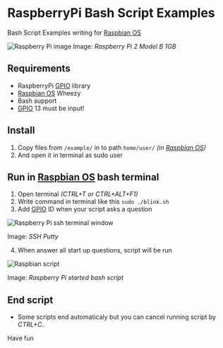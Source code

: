 # RaspberryPi Bash Script Examples
Bash Script Examples writing for [Raspbian OS](https://www.raspbian.org/)

![Raspberry Pi image](https://www.raspberrypi.org/wp-content/uploads/2015/01/Pi2ModB1GB_-comp.jpeg)
Image: _Raspberry Pi 2 Model B 1GB_

## Requirements
* RaspberryPi [GPIO](https://en.wikipedia.org/wiki/General-purpose_input/output) library
* [Raspbian OS](https://www.raspbian.org/) Wheezy
* Bash support
* [GPIO](https://en.wikipedia.org/wiki/General-purpose_input/output) 13 must be input! 

## Install
1. Copy files from `/example/` in to path `home/user/` _(in [Raspbian OS](https://www.raspbian.org/))_
2. And open it in terminal as sudo user

## Run in [Raspbian OS](https://www.raspbian.org/) bash terminal
1. Open terminal _(CTRL+T or CTRL+ALT+F1)_
2. Write command in terminal like this `sudo ./blink.sh`
3. Add [GPIO](https://en.wikipedia.org/wiki/General-purpose_input/output) ID when your script asks a question

![Raspberry Pi ssh terminal window](http://www.opensencillo.com/wp-content/uploads/2015/09/Snímka-obrazovky-z-2015-09-16-210049.png)

Image: _SSH Putty_

4. When answer all start up questions, script will be run

![Raspbian script](http://www.opensencillo.com/wp-content/uploads/2015/09/Snímka-obrazovky-z-2015-09-16-210058.png)

Image: _Raspberry Pi started bash script_

## End script
* Some scripts end automaticaly but you can cancel running script by _CTRL+C_.

Have fun

